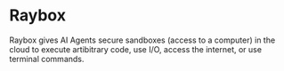 # Raybox

Raybox gives AI Agents secure sandboxes (access to a computer) in the cloud to execute artibitrary code, use I/O, access the internet, or use terminal commands.

